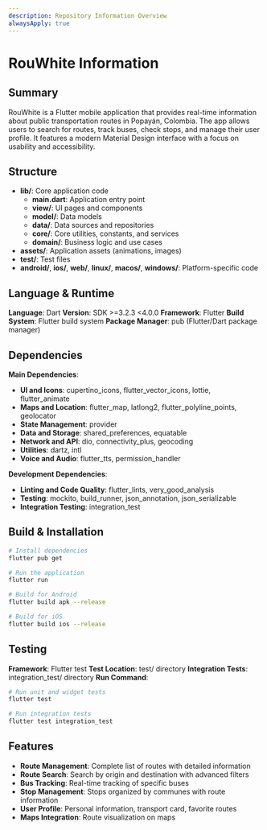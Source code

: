 ```yaml
---
description: Repository Information Overview
alwaysApply: true
---
```


# RouWhite Information

## Summary
RouWhite is a Flutter mobile application that provides real-time information about public transportation routes in Popayán, Colombia. The app allows users to search for routes, track buses, check stops, and manage their user profile. It features a modern Material Design interface with a focus on usability and accessibility.

## Structure
- **lib/**: Core application code
  - **main.dart**: Application entry point
  - **view/**: UI pages and components
  - **model/**: Data models
  - **data/**: Data sources and repositories
  - **core/**: Core utilities, constants, and services
  - **domain/**: Business logic and use cases
- **assets/**: Application assets (animations, images)
- **test/**: Test files
- **android/**, **ios/**, **web/**, **linux/**, **macos/**, **windows/**: Platform-specific code

## Language & Runtime
**Language**: Dart
**Version**: SDK >=3.2.3 <4.0.0
**Framework**: Flutter
**Build System**: Flutter build system
**Package Manager**: pub (Flutter/Dart package manager)

## Dependencies
**Main Dependencies**:
- **UI and Icons**: cupertino_icons, flutter_vector_icons, lottie, flutter_animate
- **Maps and Location**: flutter_map, latlong2, flutter_polyline_points, geolocator
- **State Management**: provider
- **Data and Storage**: shared_preferences, equatable
- **Network and API**: dio, connectivity_plus, geocoding
- **Utilities**: dartz, intl
- **Voice and Audio**: flutter_tts, permission_handler

**Development Dependencies**:
- **Linting and Code Quality**: flutter_lints, very_good_analysis
- **Testing**: mockito, build_runner, json_annotation, json_serializable
- **Integration Testing**: integration_test

## Build & Installation
```bash
# Install dependencies
flutter pub get

# Run the application
flutter run

# Build for Android
flutter build apk --release

# Build for iOS
flutter build ios --release
```

## Testing
**Framework**: Flutter test
**Test Location**: test/ directory
**Integration Tests**: integration_test/ directory
**Run Command**:
```bash
# Run unit and widget tests
flutter test

# Run integration tests
flutter test integration_test
```

## Features
- **Route Management**: Complete list of routes with detailed information
- **Route Search**: Search by origin and destination with advanced filters
- **Bus Tracking**: Real-time tracking of specific buses
- **Stop Management**: Stops organized by communes with route information
- **User Profile**: Personal information, transport card, favorite routes
- **Maps Integration**: Route visualization on maps